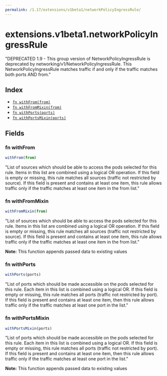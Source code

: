 ```yaml
---
permalink: /1.17/extensions/v1beta1/networkPolicyIngressRule/
---
```


# extensions.v1beta1.networkPolicyIngressRule

"DEPRECATED 1.9 - This group version of NetworkPolicyIngressRule is deprecated by networking/v1/NetworkPolicyIngressRule. This NetworkPolicyIngressRule matches traffic if and only if the traffic matches both ports AND from."

## Index

* [`fn withFrom(from)`](#fn-withfrom)
* [`fn withFromMixin(from)`](#fn-withfrommixin)
* [`fn withPorts(ports)`](#fn-withports)
* [`fn withPortsMixin(ports)`](#fn-withportsmixin)

## Fields

### fn withFrom

```ts
withFrom(from)
```

"List of sources which should be able to access the pods selected for this rule. Items in this list are combined using a logical OR operation. If this field is empty or missing, this rule matches all sources (traffic not restricted by source). If this field is present and contains at least one item, this rule allows traffic only if the traffic matches at least one item in the from list."

### fn withFromMixin

```ts
withFromMixin(from)
```

"List of sources which should be able to access the pods selected for this rule. Items in this list are combined using a logical OR operation. If this field is empty or missing, this rule matches all sources (traffic not restricted by source). If this field is present and contains at least one item, this rule allows traffic only if the traffic matches at least one item in the from list."

**Note:** This function appends passed data to existing values

### fn withPorts

```ts
withPorts(ports)
```

"List of ports which should be made accessible on the pods selected for this rule. Each item in this list is combined using a logical OR. If this field is empty or missing, this rule matches all ports (traffic not restricted by port). If this field is present and contains at least one item, then this rule allows traffic only if the traffic matches at least one port in the list."

### fn withPortsMixin

```ts
withPortsMixin(ports)
```

"List of ports which should be made accessible on the pods selected for this rule. Each item in this list is combined using a logical OR. If this field is empty or missing, this rule matches all ports (traffic not restricted by port). If this field is present and contains at least one item, then this rule allows traffic only if the traffic matches at least one port in the list."

**Note:** This function appends passed data to existing values